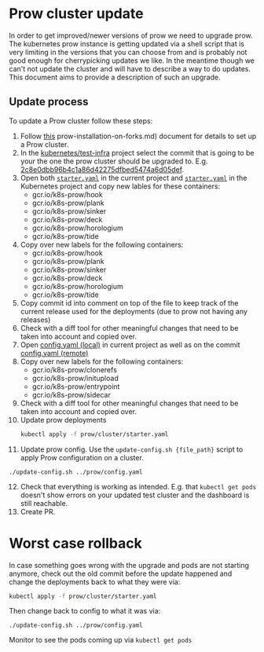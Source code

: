 # Prow cluster update

In order to get improved/newer versions of prow we need to upgrade prow. The kubernetes prow instance is getting updated via a shell script that is very limiting in the versions that you can choose from and is probably not good enough for cherrypicking updates we like. In the meantime though we can't not update the cluster and will have to describe a way to do updates. This document aims to provide a description of such an upgrade.

## Update process

To update a Prow cluster follow these steps:

1. Follow [this](./prow-installation-on-forks.md) prow-installation-on-forks.md) document for details to set up a Prow cluster.
2. In the [kubernetes/test-infra](https://github.com/kubernetes/test-infra/) project select the commit that is going to be your the one the prow cluster should be upgraded to. E.g. [2c8e0dbb96b4c1a86d42275dfbed5474a6d05def](https://github.com/kubernetes/test-infra/commit/2c8e0dbb96b4c1a86d42275dfbed5474a6d05def).
3. Open both [`starter.yaml`](../../prow/cluster/starter.yaml) in the current project and [`starter.yaml`](https://github.com/kubernetes/test-infra/blob/2c8e0dbb96b4c1a86d42275dfbed5474a6d05def/prow/cluster/starter.yaml) in the Kubernetes project and copy new lables for these containers:
    * gcr.io/k8s-prow/hook
    * gcr.io/k8s-prow/plank
    * gcr.io/k8s-prow/sinker
    * gcr.io/k8s-prow/deck
    * gcr.io/k8s-prow/horologium
    * gcr.io/k8s-prow/tide
4. Copy over new labels for the following containers:
    * gcr.io/k8s-prow/hook
    * gcr.io/k8s-prow/plank
    * gcr.io/k8s-prow/sinker
    * gcr.io/k8s-prow/deck
    * gcr.io/k8s-prow/horologium
    * gcr.io/k8s-prow/tide
5. Copy commit id into comment on top of the file to keep track of the current release used for the deployments (due to prow not having any releases)
6. Check with a diff tool for other meaningful changes that need to be taken into account and copied over.
7. Open [config.yaml (local)](../../prow/config.yaml) in current project as well as on the commit [config.yaml (remote)](https://github.com/kubernetes/test-infra/blob/2c8e0dbb96b4c1a86d42275dfbed5474a6d05def/prow/config.yaml)
8. Copy over new labels for the following containers:
    * gcr.io/k8s-prow/clonerefs
    * gcr.io/k8s-prow/initupload
    * gcr.io/k8s-prow/entrypoint
    * gcr.io/k8s-prow/sidecar
9. Check with a diff tool for other meaningful changes that need to be taken into account and copied over.
10. Update prow deployments
    ```bash
    kubectl apply -f prow/cluster/starter.yaml
    ```
11. Update prow config. Use the `update-config.sh {file_path}` script to apply Prow configuration on a cluster.
   ```
   ./update-config.sh ../prow/config.yaml
   ```
12. Check that everything is working as intended. E.g. that `kubectl get pods` doesn't show errors on your updated test cluster and the dashboard is still reachable.
13. Create PR.

# Worst case rollback

In case something goes wrong with the upgrade and pods are not starting anymore, check out the old commit before the update happened and change the deployments back to what they were via:
```bash
kubectl apply -f prow/cluster/starter.yaml
```
Then change back to config to what it was via:
```
./update-config.sh ../prow/config.yaml
```

Monitor to see the pods coming up via `kubectl get pods`
